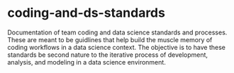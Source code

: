 # coding-and-ds-standards
Documentation of team coding and data science standards and processes. These are meant to be guidlines that help build the muscle memory of coding workflows in a data science context. The objective is to have these standards be second nature to the iterative process of development, analysis, and modeling in a data science environment.
